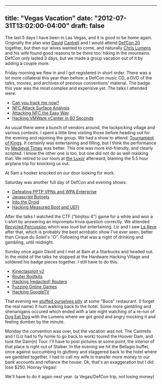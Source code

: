 
---
title: "Vegas Vacation"
date: "2012-07-31T13:02:00-04:00"
draft: false
---

The last 5 days I have been in Las Vegas, and it is good to be home again. Originally the plan was [David](http://blog.burdell.org/) <a href="https://plus.google.com/110197054476722784567/about">Cantrell</a> and I would attend <a href="http://defcon.org/html/defcon-20/dc-20-index.html">DefCon 20</a> together, but then our wives wanted to come, and naturally <a href="http://www.bangmoney.org/serendipity/index.php">Chris Lumens</a> and his wife found good reasons to be there too: hiking in the mountains. DefCon only lasted 3 days, but we made a group vacation out of it by adding a couple more.

Friday morning we flew in and I got registered in short order. There was a lot more collateral this year than before: a DefCon music CD, a DVD of the talks, movies, and archives of previous conventions' material. The badge this year was the most complex and expensive yet. The talks I attended were:
<ul>
  <li><a href="http://defcon.org/html/defcon-20/dc-20-speakers.html#Soghoian">Can you track me now?</a></li>
  <li><a href="http://defcon.org/html/defcon-20/dc-20-speakers.html#Miller">NFC Attack Surface Analysis</a></li>
  <li><a href="http://defcon.org/html/defcon-20/dc-20-speakers.html#Lee">Attacking NFC the Easy Way</a></li>
  <li><a href="http://defcon.org/html/defcon-20/dc-20-speakers.html#Minozhenko">Hacking VMWare vCenter in 60 Seconds</a></li>
</ul>

As usual there were a bunch of vendors around, the lockpicking village and various contests. I spent a little time visiting those before heading out for the evening and rejoining the group. We had a show to attend: <a href="http://www.excalibur.com/entertainment/tournament_of_kings.aspx/">Tournament of Kings</a>. It certainly was entertaining and filling, but I think the performance by <a href="http://www.medievaltimes.com/">Medieval Times</a> was better. This one was more kid-friendly, and clearly scripted. I know the other one is too, but one did not do as well masking that. We retired to our room at <a href="http://www.luxor.com/">the Luxor</a> afterward, blaming the 5.5 hour airplane trip for knocking us out.

At 5am a hooker knocked on our door looking for work.

Saturday was another full day of DefCon and evening shows:
<ul>
  <li><a href="http://defcon.org/html/defcon-20/dc-20-speakers.html#Marlinspike">Defeating PPTP VPNs and WPA Enterprise</a></li>
  <li><a href="http://defcon.org/html/defcon-20/dc-20-speakers.html#Alonso">Javascript Botnets</a></li>
  <li><a href="http://defcon.org/html/defcon-20/dc-20-speakers.html#Cannon">Into the Droid</a></li>
  <li><a href="http://defcon.org/html/defcon-20/dc-20-speakers.html#Griffin">Hacking Measured Boot and UEFI</a></li>
</ul>

After the talks I watched the CTF ("binjitsu 4") game for a while and won a t-shirt by answering an impromptu trivia question correctly. We attended <a href="http://recycledpercussionband.com/">Recycled Percussion</a> which was loud but entertaining. Liz and I saw <a href="http://www.wynnlasvegas.com/Shows/LeReve/Photos">La Reve</a> after that, which is probably the best acrobatic show I've ever seen, better than Cirque du Soleil's "O". Following that was a night of drinking and gambling, until midnight.

Sunday once again David and I met at 8am at a Starbucks and headed out. In the midst of the talks he stopped at the Hardware Hacking Village and soldered his badge pieces together. I still have to do this.
<ul>
  <li><a href="http://defcon.org/html/defcon-20/dc-20-speakers.html#Bryner">Kinectasploit v2</a></li>
  <li><a href="http://defcon.org/html/defcon-20/dc-20-speakers.html#Coppola">Router Rootkits</a></li>
  <li><a href="http://defcon.org/html/defcon-20/dc-20-speakers.html#FX">Hacking [redacted] Routers</a></li>
  <li><a href="http://defcon.org/html/defcon-20/dc-20-speakers.html#Bursztein">Fuzzing Online Games</a></li>
  <li><a href="http://defcon.org/html/defcon-20/dc-20-speakers.html#Etemadieh">Hacking GoogleTV</a></li>
</ul>

That evening we <a href="https://plus.google.com/110197054476722784567/posts/GxTS7FsuqvH">stuffed ourselves silly</a> at some "Buca" restaurant. (I forget the real name) It hurt walking back to the hotel. Some more gambling and shenanigans occured which ended with a late night watching of a re-run of <a href="http://en.wikipedia.org/wiki/Dog_Eat_Dog_%28U.S._game_show%29">Dog Eat Dog</a> with the Lumens where we got good and angry mocking it and feeling dumber by the minute.

Monday the convention was over, but the vacation was not. The Cantrells and I (Liz had to fly home to go back to work) toured the Hoover Dam, and took the Dam(n) Tour. I'll have to post pictures at some point, the interior of that place is right out of Stalker. In the evening we hit the Bellagio buffet, once against succumbing to gluttony and staggered back to the hotel where we gambled together. I had to call my wife to transfer more money to our bank accounts and refiance the house. Ok, that's an exaggeration but I did lose $250. Hooray Vegas!

We'll have to do it again next year. (a Vegas/DefCon trip, not losing money)
